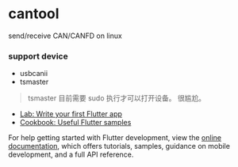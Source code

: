 # cantool

send/receive CAN/CANFD on linux

### support device

+ usbcanii
+ tsmaster

> tsmaster 目前需要 sudo 执行才可以打开设备。 很尴尬。


- [Lab: Write your first Flutter app](https://docs.flutter.dev/get-started/codelab)
- [Cookbook: Useful Flutter samples](https://docs.flutter.dev/cookbook)

For help getting started with Flutter development, view the
[online documentation](https://docs.flutter.dev/), which offers tutorials,
samples, guidance on mobile development, and a full API reference.
